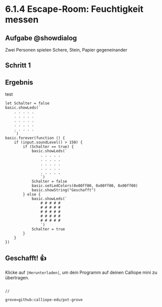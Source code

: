 
# 6.1.4 Escape-Room: Feuchtigkeit messen


## Aufgabe @showdialog
Zwei Personen spielen Schere, Stein, Papier gegeneinander


## Schritt 1

## Ergebnis

test

```blocks
let Schalter = false
basic.showLeds(`
    . . . . .
    . . . . .
    . . . . .
    . . . . .
    . . . . .
    `)
basic.forever(function () {
    if (input.soundLevel() > 150) {
        if (Schalter == true) {
            basic.showLeds(`
                . . . . .
                . . . . .
                . . . . .
                . . . . .
                . . . . .
                `)
            Schalter = false
            basic.setLedColors(0x00ff00, 0x00ff00, 0x00ff00)
            basic.showString("Geschafft")
        } else {
            basic.showLeds(`
                # # # # #
                # # # # #
                # # # # #
                # # # # #
                # # # # #
                `)
            Schalter = true
        }
    }
})

```

## Geschafft! 👍
Klicke auf ``|Herunterladen|``, um dein Programm auf deinen Calliope mini zu übertragen.


```ghost
```


```template
//
```

```package
grove=github:calliope-edu/pxt-grove
```